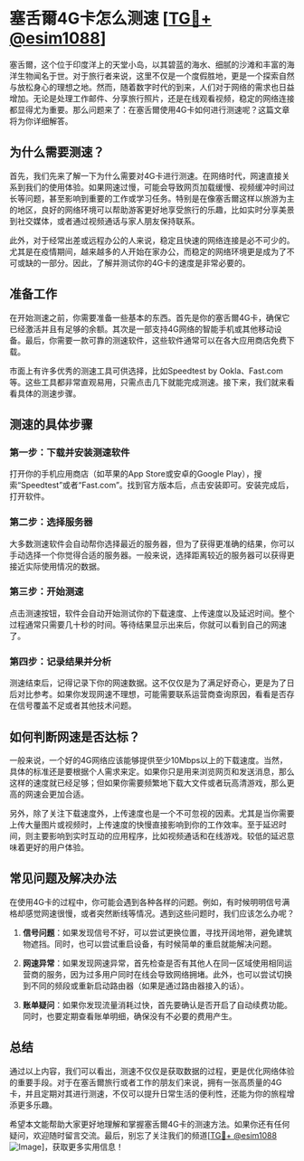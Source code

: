 # 塞舌爾4G卡怎么测速 [[TG💪+ @esim1088](https://t.me/s/esim1088)]

塞舌爾，这个位于印度洋上的天堂小岛，以其碧蓝的海水、细腻的沙滩和丰富的海洋生物闻名于世。对于旅行者来说，这里不仅是一个度假胜地，更是一个探索自然与放松身心的理想之地。然而，随着数字时代的到来，人们对于网络的需求也日益增加。无论是处理工作邮件、分享旅行照片，还是在线观看视频，稳定的网络连接都显得尤为重要。那么问题来了：在塞舌爾使用4G卡如何进行测速呢？这篇文章将为你详细解答。

## 为什么需要测速？

首先，我们先来了解一下为什么需要对4G卡进行测速。在网络时代，网速直接关系到我们的使用体验。如果网速过慢，可能会导致网页加载缓慢、视频缓冲时间过长等问题，甚至影响到重要的工作或学习任务。特别是在像塞舌爾这样以旅游为主的地区，良好的网络环境可以帮助游客更好地享受旅行的乐趣，比如实时分享美景到社交媒体，或者通过视频通话与家人朋友保持联系。

此外，对于经常出差或远程办公的人来说，稳定且快速的网络连接是必不可少的。尤其是在疫情期间，越来越多的人开始在家办公，而稳定的网络环境更是成为了不可或缺的一部分。因此，了解并测试你的4G卡的速度是非常必要的。

## 准备工作

在开始测速之前，你需要准备一些基本的东西。首先是你的塞舌爾4G卡，确保它已经激活并且有足够的余额。其次是一部支持4G网络的智能手机或其他移动设备。最后，你需要一款可靠的测速软件，这些软件通常可以在各大应用商店免费下载。

市面上有许多优秀的测速工具可供选择，比如Speedtest by Ookla、Fast.com等。这些工具都非常直观易用，只需点击几下就能完成测速。接下来，我们就来看看具体的测速步骤。

## 测速的具体步骤

### 第一步：下载并安装测速软件

打开你的手机应用商店（如苹果的App Store或安卓的Google Play），搜索“Speedtest”或者“Fast.com”。找到官方版本后，点击安装即可。安装完成后，打开软件。

### 第二步：选择服务器

大多数测速软件会自动帮你选择最近的服务器，但为了获得更准确的结果，你可以手动选择一个你觉得合适的服务器。一般来说，选择距离较近的服务器可以获得更接近实际使用情况的数据。

### 第三步：开始测速

点击测速按钮，软件会自动开始测试你的下载速度、上传速度以及延迟时间。整个过程通常只需要几十秒的时间。等待结果显示出来后，你就可以看到自己的网速了。

### 第四步：记录结果并分析

测速结束后，记得记录下你的网速数据。这不仅仅是为了满足好奇心，更是为了日后对比参考。如果你发现网速不理想，可能需要联系运营商查询原因，看看是否存在信号覆盖不足或者其他技术问题。

## 如何判断网速是否达标？

一般来说，一个好的4G网络应该能够提供至少10Mbps以上的下载速度。当然，具体的标准还是要根据个人需求来定。如果你只是用来浏览网页和发送消息，那么这样的速度就已经足够；但如果你需要频繁地下载大文件或者玩高清游戏，那么更高的网速会更加合适。

另外，除了关注下载速度外，上传速度也是一个不可忽视的因素。尤其是当你需要上传大量图片或视频时，上传速度的快慢直接影响到你的工作效率。至于延迟时间，则主要影响到实时互动的应用程序，比如视频通话和在线游戏。较低的延迟意味着更好的用户体验。

## 常见问题及解决办法

在使用4G卡的过程中，你可能会遇到各种各样的问题。例如，有时候明明信号满格却感觉网速很慢，或者突然断线等情况。遇到这些问题时，我们应该怎么办呢？

1. **信号问题**：如果发现信号不好，可以尝试更换位置，寻找开阔地带，避免建筑物遮挡。同时，也可以尝试重启设备，有时候简单的重启就能解决问题。
   
2. **网速异常**：如果发现网速异常，首先检查是否有其他人在同一区域使用相同运营商的服务，因为过多用户同时在线会导致网络拥堵。此外，也可以尝试切换到不同的频段或重新启动路由器（如果是通过路由器接入的话）。

3. **账单疑问**：如果你发现流量消耗过快，首先要确认是否开启了自动续费功能。同时，也要定期查看账单明细，确保没有不必要的费用产生。

## 总结

通过以上内容，我们可以看出，测速不仅仅是获取数据的过程，更是优化网络体验的重要手段。对于在塞舌爾旅行或者工作的朋友们来说，拥有一张高质量的4G卡，并且定期对其进行测速，不仅可以提升日常生活的便利性，还能为你的旅程增添更多乐趣。

希望本文能帮助大家更好地理解和掌握塞舌爾4G卡的测速方法。如果你还有任何疑问，欢迎随时留言交流。最后，别忘了关注我们的频道[[TG💪+ @esim1088](https://t.me/s/esim1088) ![Image](https://i.postimg.cc/4NQfJmqS/Snipaste-2025-05-13-00-14-12.png)]，获取更多实用信息！